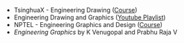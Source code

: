 - TsinghuaX - Engineering Drawing ([Course](https://www.edx.org/learn/engineering/tsinghua-university-engineering-drawing-gong-cheng-zhi-tu))
- Engineering Drawing and Graphics ([Youtube Playlist](https://www.youtube.com/playlist?list=PLIhUrsYr8yHwDUrVYmUNYkEeZgZTvoIfS))
- NPTEL - Engineering Graphics and Design ([Course](https://archive.nptel.ac.in/courses/112/102/112102304/#))
- *Engineering Graphics* by K Venugopal and Prabhu Raja V